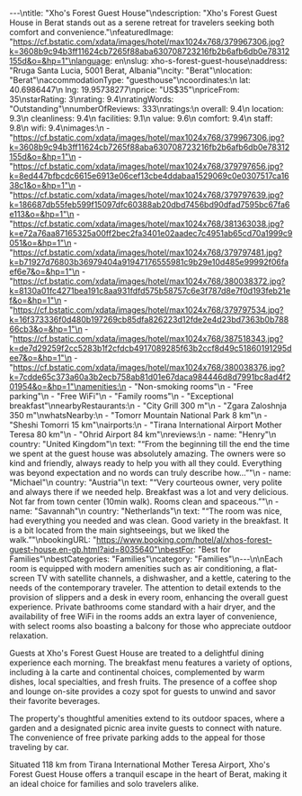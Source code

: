 ---\ntitle: "Xho's Forest Guest House"\ndescription: "Xho's Forest Guest House in Berat stands out as a serene retreat for travelers seeking both comfort and convenience."\nfeaturedImage: "https://cf.bstatic.com/xdata/images/hotel/max1024x768/379967306.jpg?k=3608b9c94b3ff11624cb7265f88aba630708723216fb2b6afb6db0e78312155d&o=&hp=1"\nlanguage: en\nslug: xho-s-forest-guest-house\naddress: "Rruga Santa Lucia, 5001 Berat, Albania"\ncity: "Berat"\nlocation: "Berat"\naccommodationType: "guesthouse"\ncoordinates:\n  lat: 40.6986447\n  lng: 19.95738277\nprice: "US$35"\npriceFrom: 35\nstarRating: 3\nrating: 9.4\nratingWords: "Outstanding"\nnumberOfReviews: 333\nratings:\n  overall: 9.4\n  location: 9.3\n  cleanliness: 9.4\n  facilities: 9.1\n  value: 9.6\n  comfort: 9.4\n  staff: 9.8\n  wifi: 9.4\nimages:\n  - "https://cf.bstatic.com/xdata/images/hotel/max1024x768/379967306.jpg?k=3608b9c94b3ff11624cb7265f88aba630708723216fb2b6afb6db0e78312155d&o=&hp=1"\n  - "https://cf.bstatic.com/xdata/images/hotel/max1024x768/379797656.jpg?k=8ed447bfbcdc6615e6913e06cef13cbe4ddabaa1529069c0e0307517ca1638c1&o=&hp=1"\n  - "https://cf.bstatic.com/xdata/images/hotel/max1024x768/379797639.jpg?k=186687db55feb599f15097dfc60388ab20dbd7456bd90dfad7595bc67fa6e113&o=&hp=1"\n  - "https://cf.bstatic.com/xdata/images/hotel/max1024x768/381363038.jpg?k=e72a76aa87165325a00ff2bec2fa3401e02aadec7c4951ab65cd70a1999c9051&o=&hp=1"\n  - "https://cf.bstatic.com/xdata/images/hotel/max1024x768/379797481.jpg?k=b71927d76803b36979404a91947176555981c9b29e10d485e99992f06faef6e7&o=&hp=1"\n  - "https://cf.bstatic.com/xdata/images/hotel/max1024x768/380038372.jpg?k=8130a01fc4271bea191c8aa931fdfd575b58757c6e3f787d8e7f0d193feb21ef&o=&hp=1"\n  - "https://cf.bstatic.com/xdata/images/hotel/max1024x768/379797534.jpg?k=16f373336f0d480b197269cb85dfa826223d12fde2e4d23bd7363b0b78866cb3&o=&hp=1"\n  - "https://cf.bstatic.com/xdata/images/hotel/max1024x768/387518343.jpg?k=de7d29259f2cc5283b1f2cfdcb4917089285f63b2ccf8d49c51860191295dee7&o=&hp=1"\n  - "https://cf.bstatic.com/xdata/images/hotel/max1024x768/380038376.jpg?k=7cdde65c373a60a3b2ecb758ab81d01e67daca984446d8d7991bc8ad4f201954&o=&hp=1"\namenities:\n  - "Non-smoking rooms"\n  - "Free parking"\n  - "Free WiFi"\n  - "Family rooms"\n  - "Exceptional breakfast"\nnearbyRestaurants:\n  - "City Grill 300 m"\n  - "Zgara Zaloshnja 350 m"\nwhatsNearby:\n  - "Tomorr Mountain National Park 8 km"\n  - "Sheshi Tomorri 15 km"\nairports:\n  - "Tirana International Airport Mother Teresa 80 km"\n  - "Ohrid Airport 84 km"\nreviews:\n  - name: "Henry"\n    country: "United Kingdom"\n    text: "“From the beginning till the end the time we spent at the guest house was absolutely amazing. The owners were so kind and friendly, always ready to help you with all they could. Everything was beyond expectation and no words can truly describe how...”"\n  - name: "Michael"\n    country: "Austria"\n    text: "“Very courteous owner, very polite and always there if we needed help. Breakfast was a lot and very delicious. Not far from town center (10min walk). Rooms clean and spaceous.”"\n  - name: "Savannah"\n    country: "Netherlands"\n    text: "“The room was nice, had everything you needed and was clean. Good variety in the breakfast. It is a bit located from the main sightseeings, but we liked the walk.”"\nbookingURL: "https://www.booking.com/hotel/al/xhos-forest-guest-house.en-gb.html?aid=8035640"\nbestFor: "Best for Families"\nbestCategories: "Families"\ncategory: "Families"\n---\n\nEach room is equipped with modern amenities such as air conditioning, a flat-screen TV with satellite channels, a dishwasher, and a kettle, catering to the needs of the contemporary traveler. The attention to detail extends to the provision of slippers and a desk in every room, enhancing the overall guest experience. Private bathrooms come standard with a hair dryer, and the availability of free WiFi in the rooms adds an extra layer of convenience, with select rooms also boasting a balcony for those who appreciate outdoor relaxation.

Guests at Xho's Forest Guest House are treated to a delightful dining experience each morning. The breakfast menu features a variety of options, including à la carte and continental choices, complemented by warm dishes, local specialties, and fresh fruits. The presence of a coffee shop and lounge on-site provides a cozy spot for guests to unwind and savor their favorite beverages.

The property's thoughtful amenities extend to its outdoor spaces, where a garden and a designated picnic area invite guests to connect with nature. The convenience of free private parking adds to the appeal for those traveling by car.

Situated 118 km from Tirana International Mother Teresa Airport, Xho's Forest Guest House offers a tranquil escape in the heart of Berat, making it an ideal choice for families and solo travelers alike.